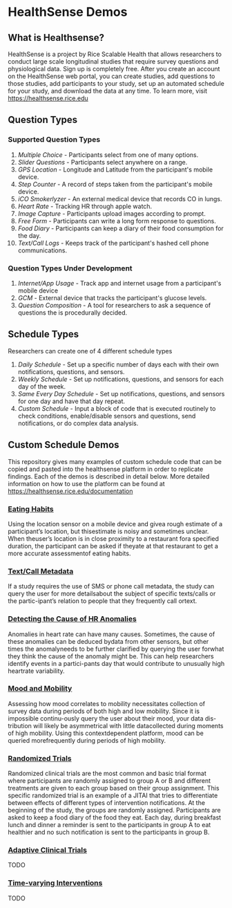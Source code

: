 # HealthSense Demos


## What is Healthsense?

HealthSense is a project by Rice Scalable Health that allows researchers to conduct large scale longitudinal studies that require survey questions and physiological data. Sign up is completely free. After you create an account on the HealthSense web portal, you can create studies, add questions to those studies, add participants to your study, set up an automated schedule for your study, and download the data at any time. To learn more, visit https://healthsense.rice.edu



## Question Types

### Supported Question Types
1. *Multiple Choice* - Participants select from one of many options.
2. *Slider Questions* - Participants select anywhere on a range.
3. *GPS Location* - Longitude and Latitude from the participant's mobile device.
4. *Step Counter* - A record of steps taken from the participant's mobile device.
5. *iCO Smokerlyzer* - An external medical device that records CO in lungs.
6. *Heart Rate* - Tracking HR through apple watch.
7. *Image Capture* - Participants upload images according to prompt.
8. *Free Form* - Participants can write a long form response to questions.
9. *Food Diary* - Participants can keep a diary of their food consumption for the day.
10. *Text/Call Logs* - Keeps track of the participant's hashed cell phone communications.

### Question Types Under Development
1. *Internet/App Usage* - Track app and internet usage from a participant's mobile device
2. *GCM* - External device that tracks the participant's glucose levels. 
3. *Question Composition* - A tool for researchers to ask a sequence of questions the is procedurally decided.



## Schedule Types

Researchers can create one of 4 different schedule types
1. *Daily Schedule* - Set up a specific number of days each with their own notifications, questions, and sensors.
2. *Weekly Schedule* - Set up notifications, questions, and sensors for each day of the week.
3. *Same Every Day Schedule* - Set up notifications, questions, and sensors for one day and have that day repeat.
4. *Custom Schedule* - Input a block of code that is executed routinely to check conditions, enable/disable sensors and questions, send notifications, or do complex data analysis.


## Custom Schedule Demos

This repository gives many examples of custom schedule code that can be copied and pasted into the healthsense platform in order to replicate findings. Each of the demos is described in detail below. More detailed information on how to use the platform can be found at https://healthsense.rice.edu/documentation


### [Eating Habits](./eating_habits.js)
Using the location sensor on a mobile device and givea rough estimate of a participant’s location, but thisestimate is noisy and  sometimes  unclear. When theuser’s location is in close proximity to a restaurant fora specified duration, the participant can be asked if theyate at that restaurant to get a more accurate assessmentof eating habits.
### [Text/Call Metadata](./text_call_metadata.js)
If a study requires the use of SMS or phone call metadata, the study can query the user for more detailsabout the subject of specific texts/calls or the partic-ipant’s relation to people that they frequently call ortext.
### [Detecting the Cause of HR Anomalies](./hr_anomaly.js)
Anomalies in heart rate can have many causes. Sometimes, the cause of these anomalies can be deduced bydata from other sensors, but other times the anomalyneeds to be further clarified by querying the user forwhat they think the cause of the anomaly might be. This can help  researchers identify events in a partici-pants day that would contribute to unusually high heartrate variability.
### [Mood and Mobility](./mood_mobility.js)
Assessing how mood correlates to mobility necessitates collection of survey data during periods of both high and low mobility. Since it is impossible continu-ously query the user about their mood, your data dis-tribution  will likely  be asymmetrical  with  little  datacollected during moments of high mobility. Using this contextdependent platform, mood can be queried morefrequently during periods of high mobility.
### [Randomized Trials](./randomized_trial.js)
Randomized clinical trials are the most common and basic trial format where participants are randomly assigned to group A or B and different treatments are given to each group based on their group assignment. This specific randomized trial is an example of a JITAI that tries to differentiate between effects of different types of intervention notifications. At the beginning of the study, the groups are randomly assigned. Participants are asked to keep a food diary of the food they eat. Each day, during breakfast lunch and dinner a reminder is sent to the participants in group A to eat healthier and no such notification is sent to the participants in group B.
### [Adaptive Clinical Trials](./adaptive_trial.js)
TODO
### [Time-varying Interventions](./SMART.js)
TODO




